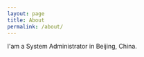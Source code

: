 ```yaml
---
layout: page
title: About
permalink: /about/
---
```


I'am a System Administrator in Beijing, China.
